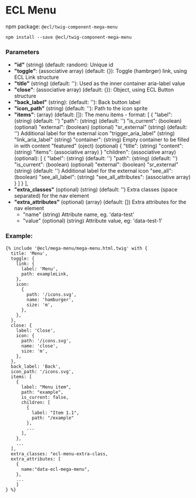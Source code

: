 # ECL Menu

npm package: `@ecl/twig-component-mega-menu`

```shell
npm install --save @ecl/twig-component-mega-menu
```

### Parameters

- **"id"** (string) (default: random): Unique id
- **"toggle"**: (associative array) (default: {}): Toggle (hambrger) link, using ECL Link structure
- **"title"** (string) (default: ''): Used as the inner container aria-label value
- **"close"**: (associative array) (default: {}): Object, using ECL Button structure
- **"back_label"** (string): (default: ''): Back button label
- **"icon_path"** (string) (default: ''): Path to the icon sprite
- **"items"**: (array) (default: []): The menu items - format: [
  {
  "label": (string) (default: '')
  "path": (string) (default: '')
  "is_current": (boolean) (optional)
  "external": (boolean) (optional)
  "sr_external" (string) (default: '') Additional label for the external icon
  "trigger_aria_label" (string)
  "link_aria_label" (string)
  "container": (string) Empty container to be filled in with content
  "featured" (oject) (optional) {
  "title": (string)
  "content": (string)
  "items": (associative array)
  }
  "children": (associative array) (optional): [
  {
  "label": (string) (default: '')
  "path": (string) (default: '')
  "is_current": (boolean) (optional)
  "external": (boolean)
  "sr_external" (string) (default: '') Additional label for the external icon
  "see_all": (boolean)
  "see_all_label": (string)
  "see_all_attributes": (associative array)
  }
  ]
  }
  ],
- **"extra_classes"** (optional) (string) (default: '') Extra classes (space separated) for the nav element
- **"extra_attributes"** (optional) (array) (default: []) Extra attributes for the nav element
  - "name" (string) Attribute name, eg. 'data-test'
  - "value" (optional) (string) Attribute value, eg: 'data-test-1'

### Example:

<!-- prettier-ignore -->
```twig
{% include '@ecl/mega-menu/mega-menu.html.twig' with {
  title: 'Menu',
  toggle: {
    link: {
      label: 'Menu',
      path: exampleLink,
    },
    icon:
      {
        path: '/icons.svg',
        name: 'hamburger',
        size: 'm',
      },
    }, 
  },
  close: { 
    label: 'Close', 
    icon: { 
      path: '/icons.svg', 
      name: 'close', 
      size: 'm', 
    }, 
  }, 
  back_label: 'Back',
  icon_path: '/icons.svg',
  items: [
    {
      label: "Menu item",
      path: "example",
      is_current: false,
      children: [
        {
          label: "Item 1.1",
          path: "/example"
        },
        ...
      ],
    },
    ...
  ],
  extra_classes: "ecl-menu-extra-class,
  extra_attributes: [
    {
      name:"data-ecl-mega-menu",
    },
    ...
    ]
} %}
```

